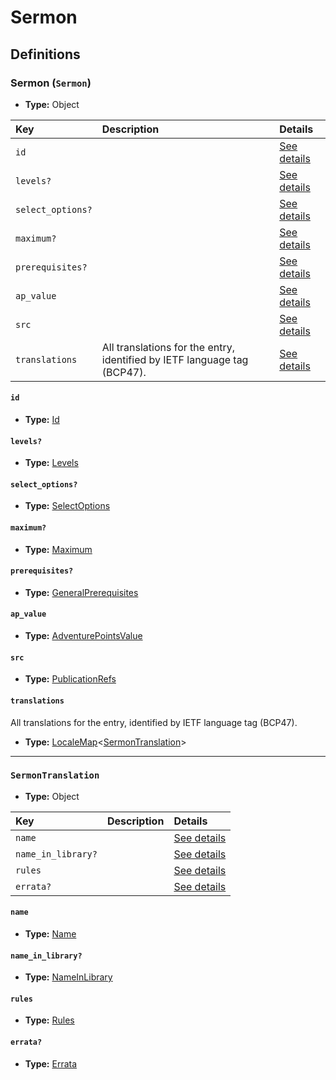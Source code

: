 # Sermon

## Definitions

### <a name="Sermon"></a> Sermon (`Sermon`)

- **Type:** Object

Key | Description | Details
:-- | :-- | :--
`id` |  | <a href="#Sermon/id">See details</a>
`levels?` |  | <a href="#Sermon/levels">See details</a>
`select_options?` |  | <a href="#Sermon/select_options">See details</a>
`maximum?` |  | <a href="#Sermon/maximum">See details</a>
`prerequisites?` |  | <a href="#Sermon/prerequisites">See details</a>
`ap_value` |  | <a href="#Sermon/ap_value">See details</a>
`src` |  | <a href="#Sermon/src">See details</a>
`translations` | All translations for the entry, identified by IETF language tag (BCP47). | <a href="#Sermon/translations">See details</a>

#### <a name="Sermon/id"></a> `id`

- **Type:** <a href="#Id">Id</a>

#### <a name="Sermon/levels"></a> `levels?`

- **Type:** <a href="#Levels">Levels</a>

#### <a name="Sermon/select_options"></a> `select_options?`

- **Type:** <a href="#SelectOptions">SelectOptions</a>

#### <a name="Sermon/maximum"></a> `maximum?`

- **Type:** <a href="#Maximum">Maximum</a>

#### <a name="Sermon/prerequisites"></a> `prerequisites?`

- **Type:** <a href="../_Prerequisite.md#GeneralPrerequisites">GeneralPrerequisites</a>

#### <a name="Sermon/ap_value"></a> `ap_value`

- **Type:** <a href="#AdventurePointsValue">AdventurePointsValue</a>

#### <a name="Sermon/src"></a> `src`

- **Type:** <a href="../source/_PublicationRef.md#PublicationRefs">PublicationRefs</a>

#### <a name="Sermon/translations"></a> `translations`

All translations for the entry, identified by IETF language tag (BCP47).

- **Type:** <a href="../_LocaleMap.md#LocaleMap">LocaleMap</a>&lt;<a href="#SermonTranslation">SermonTranslation</a>&gt;

---

### <a name="SermonTranslation"></a> `SermonTranslation`

- **Type:** Object

Key | Description | Details
:-- | :-- | :--
`name` |  | <a href="#SermonTranslation/name">See details</a>
`name_in_library?` |  | <a href="#SermonTranslation/name_in_library">See details</a>
`rules` |  | <a href="#SermonTranslation/rules">See details</a>
`errata?` |  | <a href="#SermonTranslation/errata">See details</a>

#### <a name="SermonTranslation/name"></a> `name`

- **Type:** <a href="#Name">Name</a>

#### <a name="SermonTranslation/name_in_library"></a> `name_in_library?`

- **Type:** <a href="#NameInLibrary">NameInLibrary</a>

#### <a name="SermonTranslation/rules"></a> `rules`

- **Type:** <a href="#Rules">Rules</a>

#### <a name="SermonTranslation/errata"></a> `errata?`

- **Type:** <a href="../source/_Erratum.md#Errata">Errata</a>
